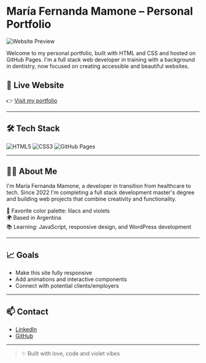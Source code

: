 # María Fernanda Mamone – Personal Portfolio

![Website Preview](preview.gif)

Welcome to my personal portfolio, built with HTML and CSS and hosted on GitHub Pages. I'm a full stack web developer in training with a background in dentistry, now focused on creating accessible and beautiful websites.

## 🚀 Live Website
👉 [Visit my portfolio](https://frenchitas.github.io/mfmamone.github.io/)

---

## 🛠️ Tech Stack

![HTML5](https://img.shields.io/badge/HTML5-E34F26?style=flat-square&logo=html5&logoColor=white)
![CSS3](https://img.shields.io/badge/CSS3-1572B6?style=flat-square&logo=css3&logoColor=white)
![GitHub Pages](https://img.shields.io/badge/GitHub_Pages-121013?style=flat-square&logo=github&logoColor=white)

---

## 👩‍💻 About Me

I'm María Fernanda Mamone, a developer in transition from healthcare to tech. Since 2022 I'm completing a full stack development master's degree and building web projects that combine creativity and functionality.  

💜 Favorite color palette: lilacs and violets  
🌍 Based in Argentina  
📚 Learning: JavaScript, responsive design, and WordPress development  

---

## 📈 Goals

- Make this site fully responsive  
- Add animations and interactive components  
- Connect with potential clients/employers  

---

## 📫 Contact

- [LinkedIn](https://www.linkedin.com/in/maría-fernanda-a385ab317)
- [GitHub](https://github.com/Frenchitas)

---

> ✨ Built with love, code and violet vibes
